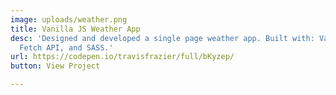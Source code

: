 ```yaml
---
image: uploads/weather.png
title: Vanilla JS Weather App
desc: 'Designed and developed a single page weather app. Built with: Vanilla JavaScript,
  Fetch API, and SASS.'
url: https://codepen.io/travisfrazier/full/bKyzep/
button: View Project

---
```

